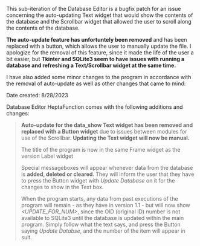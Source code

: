 This sub-iteration of the Database Editor is a bugfix patch for an issue concerning the auto-updating Text widget that would show the contents of the database and the Scrollbar widget that allowed the user to scroll along the contents of the database.

**The auto-update feature has unfortuntely been removed** and has been replaced with a button, which allows the user to manually update the file. I apologize for the removal of this feature, since it made the life of the user a bit easier, but **Tkinter and SQLite3 seem to have issues with running a database and refreshing a Text/Scrollbar widget at the same time.**

I have also added some minor changes to the program in accordance with the removal of auto-update as well as other changes that came to mind:

Date created: 8/28/2023

Database Editor HeptaFunction comes with the following additions and changes:
>**Auto-update for the data_show Text widget has been removed and replaced with a Button widget** due to issues between modules for use of the Scrollbar. **Updating the Text widget will now be manual.**
>
>The title of the program is now in the same Frame widget as the version Label widget
>
>Special messageboxes will appear whenever data from the database is **added, deleted or cleared**. They will inform the user that they have to press the Button widget with *Update Database* on it for the changes to show in the Text box.
>
>When the program starts, any data from past executions of the program will remain - as they have in version 1.1 - but will now show *<UPDATE_FOR_NUM>*, since the OID (original ID) number is not available to SQLite3 until the database is updated within the main program. Simply follow what the text says, and press the Button saying *Update Databse*, and the number of the item will appear in suit.